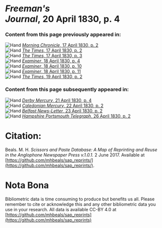 # *Freeman's Journal*, 20 April 1830, p. 4  
  
### Content from this page previously appeared in:  
![Hand](http://scissorsandpaste.net/wp-content/uploads/2017/06/smallhandpointer.png) [*Morning Chronicle*, 17 April 1830, p. 2](https://mhbeals.github.io/sap_html/Morning-Chronicle/Morning-Chronicle-17-April-1830-p-2)  
![Hand](http://scissorsandpaste.net/wp-content/uploads/2017/06/smallhandpointer.png) [*The Times*, 17 April 1830, p. 2](https://mhbeals.github.io/sap_html/The-Times/The-Times-17-April-1830-p-2)  
![Hand](http://scissorsandpaste.net/wp-content/uploads/2017/06/smallhandpointer.png) [*The Times*, 17 April 1830, p. 3](https://mhbeals.github.io/sap_html/The-Times/The-Times-17-April-1830-p-3)  
![Hand](http://scissorsandpaste.net/wp-content/uploads/2017/06/smallhandpointer.png) [*Examiner*, 18 April 1830, p. 4](https://mhbeals.github.io/sap_html/Examiner/Examiner-18-April-1830-p-4)  
![Hand](http://scissorsandpaste.net/wp-content/uploads/2017/06/smallhandpointer.png) [*Examiner*, 18 April 1830, p. 10](https://mhbeals.github.io/sap_html/Examiner/Examiner-18-April-1830-p-10)  
![Hand](http://scissorsandpaste.net/wp-content/uploads/2017/06/smallhandpointer.png) [*Examiner*, 18 April 1830, p. 11](https://mhbeals.github.io/sap_html/Examiner/Examiner-18-April-1830-p-11)  
![Hand](http://scissorsandpaste.net/wp-content/uploads/2017/06/smallhandpointer.png) [*The Times*, 19 April 1830, p. 2](https://mhbeals.github.io/sap_html/The-Times/The-Times-19-April-1830-p-2)  
  
### Content from this page subsequently appeared in:  
![Hand](http://scissorsandpaste.net/wp-content/uploads/2017/06/smallhandpointer.png) [*Derby Mercury*, 21 April 1830, p. 4](https://mhbeals.github.io/sap_html/Derby-Mercury/Derby-Mercury-21-April-1830-p-4)  
![Hand](http://scissorsandpaste.net/wp-content/uploads/2017/06/smallhandpointer.png) [*Caledonian Mercury*, 22 April 1830, p. 2](https://mhbeals.github.io/sap_html/Caledonian-Mercury/Caledonian-Mercury-22-April-1830-p-2)  
![Hand](http://scissorsandpaste.net/wp-content/uploads/2017/06/smallhandpointer.png) [*Belfast News-Letter*, 23 April 1830, p. 2](https://mhbeals.github.io/sap_html/Belfast-News-Letter/Belfast-News-Letter-23-April-1830-p-2)  
![Hand](http://scissorsandpaste.net/wp-content/uploads/2017/06/smallhandpointer.png) [*Hampshire Portsmouth Telegraph*, 26 April 1830, p. 2](https://mhbeals.github.io/sap_html/Hampshire-Portsmouth-Telegraph/Hampshire-Portsmouth-Telegraph-26-April-1830-p-2)  


# Citation: 

Beals. M. H. *Scissors and Paste Database: A Map of Reprinting and Reuse in the Anglophone Newspaper Press v.1.0.1.* 2 June 2017. Available at [https://github.com/mhbeals/sap_reprints/](https://github.com/mhbeals/sap_reprints/). 

# Nota Bona

Bibliometric data is time consuming to produce but benefits us all. Please remember to cite or acknowledge this and any other bibliometric data you use in your research. All data is available CC-BY 4.0 at [https://github.com/mhbeals/sap_reprints](https://github.com/mhbeals/sap_reprints)